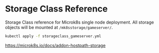 # Storage Class Reference

Storage Class reference for Microk8s single node deployment. All storage objects will be mounted at `/mk8sstorage/gameserver/`.
```bash
kubectl apply -f storageclass_gameserver.yml
```

https://microk8s.io/docs/addon-hostpath-storage

